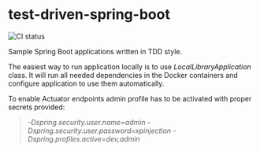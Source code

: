 # test-driven-spring-boot

![CI status](https://github.com/xpinjection/test-driven-spring-boot/actions/workflows/maven.yml/badge.svg)

Sample Spring Boot applications written in TDD style.

The easiest way to run application locally is to use _LocalLibraryApplication_ class. It will run all needed dependencies in the Docker containers and configure application to use them automatically.

To enable Actuator endpoints admin profile has to be activated with proper secrets provided:

> _-Dspring.security.user.name=admin -Dspring.security.user.password=xpinjection -Dspring.profiles.active=dev,admin_
